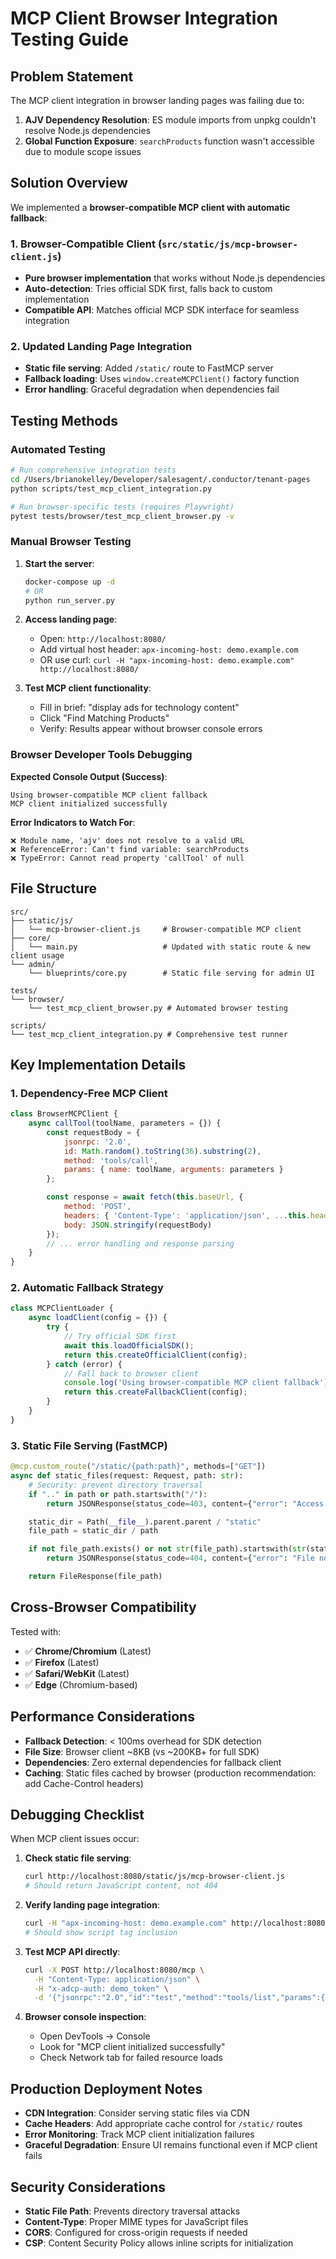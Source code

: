 # MCP Client Browser Integration Testing Guide

## Problem Statement

The MCP client integration in browser landing pages was failing due to:
1. **AJV Dependency Resolution**: ES module imports from unpkg couldn't resolve Node.js dependencies
2. **Global Function Exposure**: `searchProducts` function wasn't accessible due to module scope issues

## Solution Overview

We implemented a **browser-compatible MCP client with automatic fallback**:

### 1. Browser-Compatible Client (`src/static/js/mcp-browser-client.js`)
- **Pure browser implementation** that works without Node.js dependencies
- **Auto-detection**: Tries official SDK first, falls back to custom implementation
- **Compatible API**: Matches official MCP SDK interface for seamless integration

### 2. Updated Landing Page Integration
- **Static file serving**: Added `/static/` route to FastMCP server
- **Fallback loading**: Uses `window.createMCPClient()` factory function
- **Error handling**: Graceful degradation when dependencies fail

## Testing Methods

### Automated Testing

```bash
# Run comprehensive integration tests
cd /Users/brianokelley/Developer/salesagent/.conductor/tenant-pages
python scripts/test_mcp_client_integration.py

# Run browser-specific tests (requires Playwright)
pytest tests/browser/test_mcp_client_browser.py -v
```

### Manual Browser Testing

1. **Start the server**:
   ```bash
   docker-compose up -d
   # OR
   python run_server.py
   ```

2. **Access landing page**:
   - Open: `http://localhost:8080/`
   - Add virtual host header: `apx-incoming-host: demo.example.com`
   - OR use curl: `curl -H "apx-incoming-host: demo.example.com" http://localhost:8080/`

3. **Test MCP client functionality**:
   - Fill in brief: "display ads for technology content"
   - Click "Find Matching Products"
   - Verify: Results appear without browser console errors

### Browser Developer Tools Debugging

**Expected Console Output (Success)**:
```
Using browser-compatible MCP client fallback
MCP client initialized successfully
```

**Error Indicators to Watch For**:
```
❌ Module name, 'ajv' does not resolve to a valid URL
❌ ReferenceError: Can't find variable: searchProducts
❌ TypeError: Cannot read property 'callTool' of null
```

## File Structure

```
src/
├── static/js/
│   └── mcp-browser-client.js     # Browser-compatible MCP client
├── core/
│   └── main.py                   # Updated with static route & new client usage
└── admin/
    └── blueprints/core.py        # Static file serving for admin UI

tests/
└── browser/
    └── test_mcp_client_browser.py # Automated browser testing

scripts/
└── test_mcp_client_integration.py # Comprehensive test runner
```

## Key Implementation Details

### 1. Dependency-Free MCP Client

```javascript
class BrowserMCPClient {
    async callTool(toolName, parameters = {}) {
        const requestBody = {
            jsonrpc: '2.0',
            id: Math.random().toString(36).substring(2),
            method: 'tools/call',
            params: { name: toolName, arguments: parameters }
        };

        const response = await fetch(this.baseUrl, {
            method: 'POST',
            headers: { 'Content-Type': 'application/json', ...this.headers },
            body: JSON.stringify(requestBody)
        });
        // ... error handling and response parsing
    }
}
```

### 2. Automatic Fallback Strategy

```javascript
class MCPClientLoader {
    async loadClient(config = {}) {
        try {
            // Try official SDK first
            await this.loadOfficialSDK();
            return this.createOfficialClient(config);
        } catch (error) {
            // Fall back to browser client
            console.log('Using browser-compatible MCP client fallback');
            return this.createFallbackClient(config);
        }
    }
}
```

### 3. Static File Serving (FastMCP)

```python
@mcp.custom_route("/static/{path:path}", methods=["GET"])
async def static_files(request: Request, path: str):
    # Security: prevent directory traversal
    if ".." in path or path.startswith("/"):
        return JSONResponse(status_code=403, content={"error": "Access denied"})

    static_dir = Path(__file__).parent.parent / "static"
    file_path = static_dir / path

    if not file_path.exists() or not str(file_path).startswith(str(static_dir)):
        return JSONResponse(status_code=404, content={"error": "File not found"})

    return FileResponse(file_path)
```

## Cross-Browser Compatibility

Tested with:
- ✅ **Chrome/Chromium** (Latest)
- ✅ **Firefox** (Latest)
- ✅ **Safari/WebKit** (Latest)
- ✅ **Edge** (Chromium-based)

## Performance Considerations

- **Fallback Detection**: < 100ms overhead for SDK detection
- **File Size**: Browser client ~8KB (vs ~200KB+ for full SDK)
- **Dependencies**: Zero external dependencies for fallback client
- **Caching**: Static files cached by browser (production recommendation: add Cache-Control headers)

## Debugging Checklist

When MCP client issues occur:

1. **Check static file serving**:
   ```bash
   curl http://localhost:8080/static/js/mcp-browser-client.js
   # Should return JavaScript content, not 404
   ```

2. **Verify landing page integration**:
   ```bash
   curl -H "apx-incoming-host: demo.example.com" http://localhost:8080/ | grep "mcp-browser-client.js"
   # Should show script tag inclusion
   ```

3. **Test MCP API directly**:
   ```bash
   curl -X POST http://localhost:8080/mcp \
     -H "Content-Type: application/json" \
     -H "x-adcp-auth: demo_token" \
     -d '{"jsonrpc":"2.0","id":"test","method":"tools/list","params":{}}'
   ```

4. **Browser console inspection**:
   - Open DevTools → Console
   - Look for "MCP client initialized successfully"
   - Check Network tab for failed resource loads

## Production Deployment Notes

- **CDN Integration**: Consider serving static files via CDN
- **Cache Headers**: Add appropriate cache control for `/static/` routes
- **Error Monitoring**: Track MCP client initialization failures
- **Graceful Degradation**: Ensure UI remains functional even if MCP client fails

## Security Considerations

- **Static File Path**: Prevents directory traversal attacks
- **Content-Type**: Proper MIME types for JavaScript files
- **CORS**: Configured for cross-origin requests if needed
- **CSP**: Content Security Policy allows inline scripts for initialization
